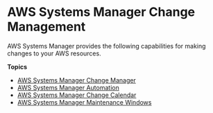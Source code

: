 # AWS Systems Manager Change Management<a name="systems-manager-actions-and-change"></a>

AWS Systems Manager provides the following capabilities for making changes to your AWS resources\. 

**Topics**
+ [AWS Systems Manager Change Manager](change-manager.md)
+ [AWS Systems Manager Automation](systems-manager-automation.md)
+ [AWS Systems Manager Change Calendar](systems-manager-change-calendar.md)
+ [AWS Systems Manager Maintenance Windows](systems-manager-maintenance.md)